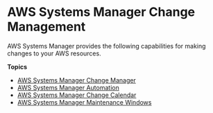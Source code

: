 # AWS Systems Manager Change Management<a name="systems-manager-actions-and-change"></a>

AWS Systems Manager provides the following capabilities for making changes to your AWS resources\. 

**Topics**
+ [AWS Systems Manager Change Manager](change-manager.md)
+ [AWS Systems Manager Automation](systems-manager-automation.md)
+ [AWS Systems Manager Change Calendar](systems-manager-change-calendar.md)
+ [AWS Systems Manager Maintenance Windows](systems-manager-maintenance.md)